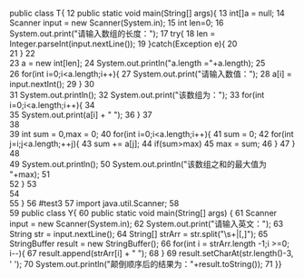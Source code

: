 public class T{
12	    public static void main(String[] args){
13		int[]a = null;
14		Scanner input = new Scanner(System.in);
15		int len=0;
16		System.out.print("请输入数组的长度：");
17		try{
18		    len = Integer.parseInt(input.nextLine());
19		}catch(Exception e){
20		
21		}
22		
23		a = new int[len];
24		System.out.println("a.length ="+a.length);
25		
26		for(int i=0;i<a.length;i++){
27		    System.out.print("请输入数值：");
28		    a[i] = input.nextInt();
29		}
30		
31		System.out.println();
32		System.out.print("该数组为：");
33		for(int i=0;i<a.length;i++){
34		    
35		    System.out.print(a[i] + " ");
36		}
37		
38		
39		int sum = 0,max = 0;
40		for(int i=0;i<a.length;i++){
41		    sum = 0;
42		    for(int j=i;j<a.length;++j){
43			sum += a[j];
44			if(sum>max)
45			    max = sum;
46		    }
47		}
48		
49		System.out.println();
50		System.out.println("该数组之和的最大值为 "+max);
51	
52	    }
53	    
54	    
55	}
56	#test3
57	import java.util.Scanner;
58	
59	public class Y{
60	    public static void main(String[] args) {
61		Scanner input = new Scanner(System.in);
62		System.out.print("请输入英文：");
63		String str = input.nextLine();
64	        String[] strArr = str.split("\\s+|[,]");
65	        StringBuffer result = new StringBuffer();
66	        for(int i = strArr.length -1;i >=0; i--){
67	            result.append(strArr[i] + " ");
68	        }
69	        result.setCharAt(str.length()-3, ' ');
70	        System.out.println("颠倒顺序后的结果为："+result.toString());
71	}}
